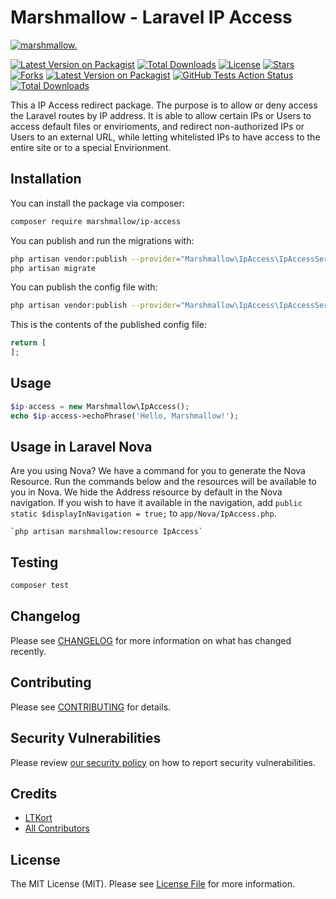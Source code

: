 # Marshmallow - Laravel IP Access
[![marshmallow.](https://marshmallow.dev/cdn/media/logo-red-237x46.png "marshmallow.")](https://marshmallow.dev)

[![Latest Version on Packagist](https://img.shields.io/packagist/v/marshmallow/nova-styling.svg)](https://packagist.org/packages/marshmallow/nova-styling)
[![Total Downloads](https://img.shields.io/packagist/dt/marshmallow/nova-styling.svg)](https://packagist.org/packages/marshmallow/nova-styling)
[![License](https://img.shields.io/packagist/l/marshmallow/nova-styling.svg)](https://gitlab.com/marshmallowdev)
[![Stars](https://img.shields.io/github/stars/marshmallow-packages/nova-styling?color=yellow&style=plastic)](https://github.com/marshmallow-packages/nova-styling)
[![Forks](https://img.shields.io/github/forks/marshmallow-packages/nova-styling?color=brightgreen&style=plastic)](https://github.com/marshmallow-packages/nova-styling)
[![Latest Version on Packagist](https://img.shields.io/packagist/v/marshmallow/ip-access.svg?style=flat-square)](https://packagist.org/packages/marshmallow/ip-access)
[![GitHub Tests Action Status](https://img.shields.io/github/workflow/status/marshmallow/ip-access/run-tests?label=tests)](https://github.com/marshmallow/ip-access/actions?query=workflow%3ATests+branch%3Amaster)
[![Total Downloads](https://img.shields.io/packagist/dt/marshmallow/ip-access.svg?style=flat-square)](https://packagist.org/packages/marshmallow/ip-access)


This a IP Access redirect package. The purpose is to allow or deny access the Laravel routes by IP address. It is able to allow certain IPs or Users to access default files or envirioments, and redirect non-authorized IPs or Users to an external URL, while letting whitelisted IPs to have access to the entire site or to a special Envirionment.

## Installation

You can install the package via composer:

```bash
composer require marshmallow/ip-access
```

You can publish and run the migrations with:

```bash
php artisan vendor:publish --provider="Marshmallow\IpAccess\IpAccessServiceProvider" --tag="migrations"
php artisan migrate
```

You can publish the config file with:
```bash
php artisan vendor:publish --provider="Marshmallow\IpAccess\IpAccessServiceProvider" --tag="config"
```

This is the contents of the published config file:

```php
return [
];
```

## Usage

```php
$ip-access = new Marshmallow\IpAccess();
echo $ip-access->echoPhrase('Hello, Marshmallow!');
```

## Usage in Laravel Nova
Are you using Nova? We have a command for you to generate the Nova Resource. Run the commands below and the resources will be available to you in Nova. We hide the Address resource by default in the Nova navigation. If you wish to have it available in the navigation, add `public static $displayInNavigation = true;` to `app/Nova/IpAccess.php`.

```
`php artisan marshmallow:resource IpAccess`
```

## Testing

```bash
composer test
```

## Changelog

Please see [CHANGELOG](CHANGELOG.md) for more information on what has changed recently.

## Contributing

Please see [CONTRIBUTING](.github/CONTRIBUTING.md) for details.

## Security Vulnerabilities

Please review [our security policy](../../security/policy) on how to report security vulnerabilities.

## Credits

- [LTKort](https://github.com/LTKort)
- [All Contributors](../../contributors)

## License

The MIT License (MIT). Please see [License File](LICENSE.md) for more information.
